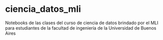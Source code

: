 # ciencia_datos_mli
Notebooks de las clases del curso de ciencia de datos brindado por el MLI para estudiantes de la facultad de ingeniería de la Universidad de Buenos Aires
